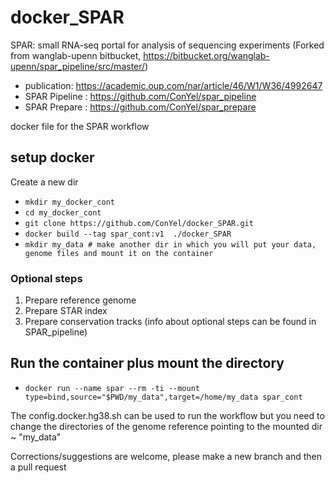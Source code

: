 # docker_SPAR
SPAR: small RNA-seq portal for analysis of sequencing experiments
(Forked from wanglab-upenn bitbucket, https://bitbucket.org/wanglab-upenn/spar_pipeline/src/master/)
* publication: https://academic.oup.com/nar/article/46/W1/W36/4992647
* SPAR Pipeline : https://github.com/ConYel/spar_pipeline 
* SPAR Prepare : https://github.com/ConYel/spar_prepare

docker file for the SPAR workflow

## setup docker
Create a new dir 
* `mkdir my_docker_cont`
* `cd my_docker_cont`
* `git clone https://github.com/ConYel/docker_SPAR.git`
* `docker build --tag spar_cont:v1  ./docker_SPAR`
* `mkdir my_data # make another dir in which you will put your data, genome files and mount it on the container`

### Optional steps
  1. Prepare reference genome
  2. Prepare STAR index
  3. Prepare conservation tracks
(info about optional steps can be found in SPAR_pipeline)
## Run the container plus mount the directory 
* `docker run --name spar --rm -ti --mount type=bind,source="$PWD/my_data",target=/home/my_data spar_cont`

The config.docker.hg38.sh can be used to run the workflow but you need to 
change the directories of the genome reference pointing to the mounted dir ~ "my_data"



Corrections/suggestions are welcome, please make a new branch and then a pull request
